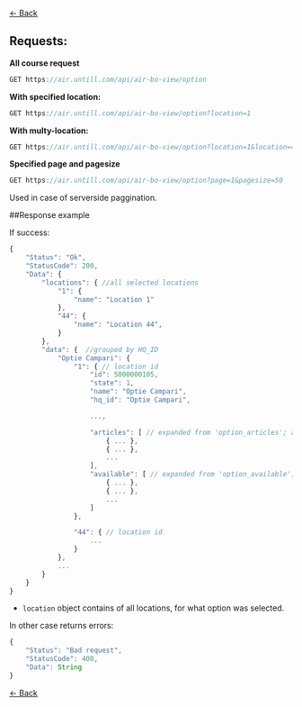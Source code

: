 [← Back](README.md)

## Requests:

**All course request**
```javascript
GET https://air.untill.com/api/air-bo-view/option
```

**With specified location:**

```javascript
GET https://air.untill.com/api/air-bo-view/option?location=1
```

**With multy-location:**

```javascript
GET https://air.untill.com/api/air-bo-view/option?location=1&location=44&location=654
```

**Specified page and pagesize**
```javascript
GET https://air.untill.com/api/air-bo-view/option?page=1&pagesize=50
```
Used in case of serverside paggination.

##Response example

If success:

```javascript
{
    "Status": "Ok",
    "StatusCode": 200,
    "Data": {
        "locations": { //all selected locations
            "1": {
                "name": "Location 1"
            },
            "44": {
                "name": "Location 44",
            }
        },
        "data": {  //grouped by HQ_ID 
            "Optie Campari": { 
                "1": { // location id
                    "id": 5000000105,
                    "state": 1,
                    "name": "Optie Campari",
                    "hq_id": "Optie Campari",

                    ...,

                    "articles": [ // expanded from 'option_articles'; array of 'article' entity.
                        { ... },
                        { ... },
                        ...
                    ],
                    "available": [ // expanded from 'option_available'; array of 'salesarea' entity.
                        { ... },
                        { ... },
                        ...
                    ]
                },

                "44": { // location id
                    ...
                }
            },
            ...  
        }
    }
}
```

- `location` object contains of all locations, for what option was selected.

In other case returns errors:

```javascript
{
    "Status": "Bad request",
    "StatusCode": 400,
    "Data": String
}
```

[← Back](README.md)